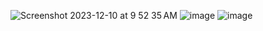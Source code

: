 ![Screenshot 2023-12-10 at 9 52 35 AM](https://github.com/Arturhackfox/swiftUI-all-elements/assets/109434166/bf787f3b-77ca-496f-9225-38bf624fc294)
![image](https://github.com/Arturhackfox/swiftUI-all-elements/assets/109434166/403bdcc6-f38f-45cd-9b4e-9c94d6f206f4)
![image](https://github.com/Arturhackfox/swiftUI-all-elements/assets/109434166/f1e5be87-3fca-458d-8b0e-09c4a4d50678)

